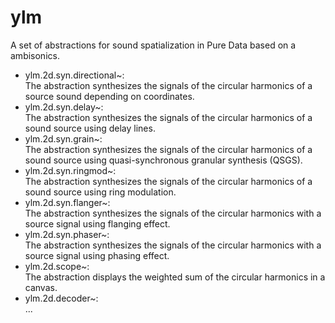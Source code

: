 # ylm

A set of abstractions for sound spatialization in Pure Data based on a ambisonics.

- ylm.2d.syn.directional~:   
The abstraction synthesizes the signals of the circular harmonics of a source sound depending on coordinates.
- ylm.2d.syn.delay~:   
The abstraction synthesizes the signals of the circular harmonics of a sound source using delay lines.
- ylm.2d.syn.grain~:   
The abstraction synthesizes the signals of the circular harmonics of a sound source using quasi-synchronous granular synthesis (QSGS).
- ylm.2d.syn.ringmod~:   
The abstraction synthesizes the signals of the circular harmonics of a sound source using ring modulation.
- ylm.2d.syn.flanger~:   
The abstraction synthesizes the signals of the circular harmonics with a source signal using flanging effect.
- ylm.2d.syn.phaser~:   
The abstraction synthesizes the signals of the circular harmonics with a source signal using phasing effect.
- ylm.2d.scope~:   
The abstraction displays the weighted sum of the circular harmonics in a canvas.
- ylm.2d.decoder~:   
...
